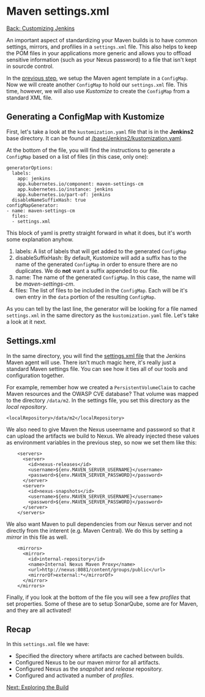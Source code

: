 # Maven settings.xml

[Back: Customizing Jenkins](03-customizing-jenkins.md)

An important aspect of standardizing your Maven builds is to have common settings, mirrors, and profilies in a `settings.xml` file.  This also helps to keep the POM files in your applications more generic and allows you to offload sensitive information (such as your Nexus password) to a file that isn't kept in sourcde control.

In the [previous step](03-customizing-jenkins.md), we setup the Maven agent template in a `ConfigMap`.  Now we will create another `ConfigMap` to hold our `settings.xml` file.  This time, however, we will also use *Kustomize* to create the `ConfigMap` from a standard XML file.

## Generating a ConfigMap with Kustomize

First, let's take a look at the `kustomization.yaml` file that is in the **Jenkins2** base directory.  It can be found at [/base/Jenkins2/kustomization.yaml](https://github.com/demo-thursday/cicd-openshift-jenkins/blob/master/base/jenkins2/kustomization.yaml).

At the bottom of the file, you will find the instructions to generate a `ConfigMap` based on a list of files (in this case, only one):

```
generatorOptions:
  labels:
    app: jenkins
    app.kubernetes.io/component: maven-settings-cm
    app.kubernetes.io/instance: jenkins
    app.kubernetes.io/part-of: jenkins
  disableNameSuffixHash: true
configMapGenerator:
- name: maven-settings-cm
  files:
  - settings.xml
```

This block of yaml is pretty straight forward in what it does, but it's worth some explanation anyhow.
1) labels: A list of labels that will get added to the generated `ConfigMap`
2) disableSuffixHash: By default, Kustomize will add a suffix has to the name of the generated `ConfigMap` in order to ensure there are no duplicates.  We do **not** want a suffix appended to our file.
3) name: The name of the generated `ConfigMap`.  In this case, the name will be *maven-settings-cm*.
4) files: The list of files to be included in the `ConfigMap`.  Each will be it's own entry in the `data` portion of the resulting `ConfigMap`.

As you can tell by the last line, the generator will be looking for a file named `settings.xml` in the same directory as the `kustomization.yaml` file.  Let's take a look at it next.

## Settings.xml

In the same directory, you will find the [settings.xml file](https://github.com/demo-thursday/cicd-openshift-jenkins/blob/master/base/jenkins2/settings.xml) that the Jenkins Maven agent will use.  There isn't much magic here, it's really just a standard Maven settings file.  You can see how it ties all of our tools and configuration together.

For example, remember how we created a `PersistentVolumeClaim` to cache Maven resources and the OWASP CVE database?  That volume was mapped to the directory `/data/m2`.  In the settings file, you set this directory as the *local repository*.

```
<localRepository>/data/m2</localRepository>
```

We also need to give Maven the Nexus useername and password so that it can upload the artifacts we build to Nexus.  We already injected these values as environment variables in the previous step, so now we set them like this:

```
    <servers>
      <server>
        <id>nexus-releases</id>
        <username>${env.MAVEN_SERVER_USERNAME}</username>
        <password>${env.MAVEN_SERVER_PASSWORD}</password>
      </server>
      <server>
        <id>nexus-snapshots</id>
        <username>${env.MAVEN_SERVER_USERNAME}</username>
        <password>${env.MAVEN_SERVER_PASSWORD}</password>
      </server>
    </servers>
```

We also want Maven to pull dependencies from our Nexus server and not directly from the interent (e.g. Maven Central).  We do this by setting a *mirror* in this file as well.

```
    <mirrors>
      <mirror>
        <id>internal-repository</id>
        <name>Internal Nexus Maven Proxy</name>
        <url>http://nexus:8081/content/groups/public</url>
        <mirrorOf>external:*</mirrorOf>
      </mirror>
    </mirrors>
```

Finally, if you look at the bottom of the file you will see a few *profiles* that set properties.  Some of these are to setup SonarQube, some are for Maven, and they are all activated!

## Recap

In this `settings.xml` file we have:
* Specified the directory where artifacts are cached between builds.
* Configured Nexus to be our maven mirror for all artifacts.
* Configured Nexus as the *snapshot* and *release* repository.
* Configured and activated a number of *profiles*.

[Next: Exploring the Build](05-exploring-build.md)
